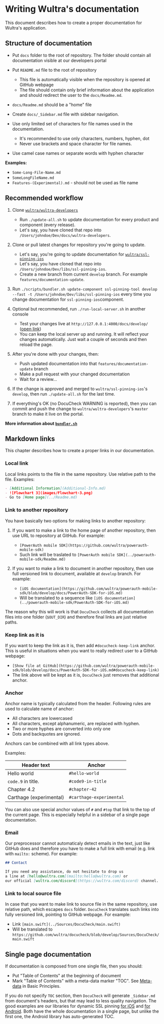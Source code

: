 # Writing Wultra's documentation

This document describes how to create a proper documentation for Wultra's application.

## Structure of documentation
 
- Put `docs` folder to the root of repository. The folder should contain all documentation visible at our developers portal

- Put `README.md` file to the root of repository
  - This file is automatically visible when the repository is opened at GitHub webpage
  - The file should contain only brief information about the application and should redirect the user to the `docs/Readme.md`.
  
- `docs/Readme.md` should be a "home" file 

- Create `docs/_Sidebar.md` file with sidebar navigation.

- Use only limited set of characters for file names used in the documentation.
  - It's recommended to use only characters, numbers, hyphen, dot
  - Never use brackets and space character for file names.

- Use camel case names or separate words with hyphen character

**Examples:**

- `Some-Long-File-Name.md`
- `SomeLongFileName.md`
- `Features-(Experimental).md` - should not be used as file name

## Recommended workflow

1. Clone [`wultra/wultra-developers`](https://github.com/wultra/wultra-developers)
   - Run `./update-all.sh` to update documentation for every product and component (every release).
   - Let's say, you have cloned that repo into `/Users/johndoe/Dev/docs/wultra-developers`.

1. Clone or pull latest changes for repository you're going to update.
   - Let's say, you're going to update documentation for [`wultra/ssl-pinning-ios`](https://github.com/wultra/ssl-pinning-ios)
   - Let's say, you have cloned that repo into `/Users/johndoe/Dev/libs/ssl-pinning-ios`.
   - Create a new branch from current `develop` branch. For example `features/documentation-update`.

1. Run `./scripts/bundler.sh update-component ssl-pinning-tool develop --fast -t /Users/johndoe/Dev/libs/ssl-pinning-ios` every time you change documentation for `ssl-pinning-ios`component.

1. Optional but recommended, run `./run-local-server.sh` in another console
   - Test your changes live at `http://127.0.0.1:4000/docs/develop/` ([open link](http://127.0.0.1:4000/docs/develop/))
   - You can keep the local server up and running. It will reflect your changes automatically. Just wait a couple of seconds and then reload the page.

1. After you're done with your changes, then:
   - Push updated documentation into that `features/documentation-update` branch
   - Make a pull request with your changed documentation
   - Wait for a review...
  
1. If the change is approved and merged to `wultra/ssl-pinning-ios`'s `develop`, then run `./update-all.sh` for the last time.

1. If everything's OK (no DocuCheck WARNING is reported), then you can commit and push the change to `wultra/wultra-developers`'s `master` branch to make it live on the portal.


**More information about [`bundler.sh`](https://github.com/wultra/wultra-developers)**


## Markdown links

This chapter describes how to create a proper links in our documentation.

### Local link

Local links points to the file in the same repository. Use relative path to the file. Examples:
```md
- [Additional Information](Additional-Info.md)
- ![Flowchart 3](images/Flowchart-3.png)
- Go to [Home page](../Readme.md)
```

### Link to another repository

You have basically two options for making links to another repository:

1. If you want to make a link to the home page of another repository, then use URL to repository at GitHub. For example:
   - `[PowerAuth mobile SDK](https://github.com/wultra/powerauth-mobile-sdk)`
   - Such link will be traslated to `[PowerAuth mobile SDK](../powerauth-mobile-sdk/Readme.md)`
  
2. If you want to make a link to document in another repository, then use full versioned link to document, available at `develop` branch. For example:
   - `[iOS documentation](https://github.com/wultra/powerauth-mobile-sdk/blob/develop/docs/PowerAuth-SDK-for-iOS.md)` 
   - Will be translated to a sequence like `[iOS documentation](../powerauth-mobile-sdk/PowerAuth-SDK-for-iOS.md)`

The reason why this will work is that `DocuCheck` collects all documentation files into one folder (`$OUT_DIR`) and therefore final links are just relative paths.

### Keep link as it is

If you want to keep the link as it is, then add `#docucheck-keep-link` anchor. This is useful in situations when you want to really redirect user to a GitHub webpage:

- `[Show file at GitHub](https://github.com/wultra/powerauth-mobile-sdk/blob/develop/docs/PowerAuth-SDK-for-iOS.md#docucheck-keep-link)`
- The link above will be kept as it is, `DocuCheck` just removes that additional anchor.


### Anchor

Anchor name is typically calculated from the header. Following rules are used to calculate name of anchor:

- All characters are lowercased
- All characters, except alphanumeric, are replaced with hyphen.
- Two or more hyphes are converted into only one
- Dots and backquotes are ignored.

Anchors can be combined with all link types above.

Examples:

| Header text                 | Anchor |
|-----------------------------|--------|
| Hello world                 | `#hello-world` |
| `code.9` in title.          | `#code9-in-title` |
| Chapter 4.2                 | `#chapter-42` |
| Carthage (experimental)     | `#carthage-experimental` |

You can also use special anchor values of `#` and `#top` that link to the top of the current page. This is especially helpful in a sidebar of a single page documentation.

### Email

Our preprocessor cannot automaticaly detect emails in the text, just like GitHub does and therefore you have to make a full link with email (e.g. link with `mailto:` scheme). For example:

```md
## Contact

If you need any assistance, do not hesitate to drop us 
a line at [hello@wultra.com](mailto:hello@wultra.com) or 
our official [wultra.com/discord](https://wultra.com/discord) channel.
```

### Link to local source file

In case that you want to make link to source file in the same repository, use relative path, which escapes `docs` folder. `DocuCheck` translates such links into fully versioned link, pointing to GitHub webpage. For example:

- Link `[main.swift](../Sources/DocuCheck/main.swift)`
- Will be translated to `https://github.com/wultra/docucheck/blob/develop/Sources/DocuCheck/main.swift`


## Single page documentation

If documentation is composed from one single file, then you should:

- Put "Table of Contents" at the beginning of document
- Mark "Table of Contents" with a meta-data marker "TOC". See [Meta-data](Basic-Principles.md#generate-toc) in Basic Principles.

If you do not specify `TOC` section, then `DocuCheck` will generate `_Sidebar.md` from document's headers, but that may lead to less quality navigation. The good examples are our libraries for dynamic SSL pinning [for iOS](https://github.com/wultra/ssl-pinning-ios) and [for Android](https://github.com/wultra/ssl-pinning-android). Both have the whole documentation in a single page, but unlike the first one, the Android library has auto-generated TOC.
